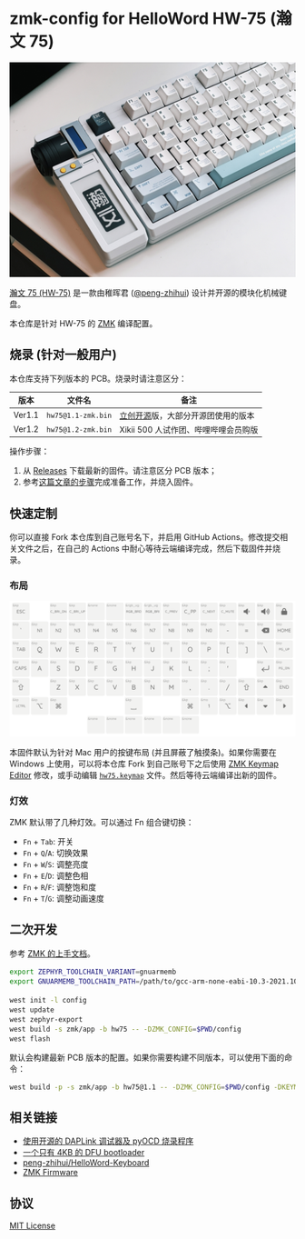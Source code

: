 zmk-config for HelloWord HW-75 (瀚文 75)
========

![HW-75](https://github.com/peng-zhihui/HelloWord-Keyboard/raw/main/5.Docs/2.Images/hw1.jpg)

[瀚文 75 (HW-75)](https://github.com/peng-zhihui/HelloWord-Keyboard) 是一款由稚晖君 ([@peng-zhihui](https://github.com/peng-zhihui)) 设计并开源的模块化机械键盘。

本仓库是针对 HW-75 的 [ZMK](https://github.com/zmkfirmware/zmk) 编译配置。

## 烧录 (针对一般用户)

本仓库支持下列版本的 PCB。烧录时请注意区分：

| 版本 | 文件名 | 备注 |
|-|-|-|
| Ver1.1 | `hw75@1.1-zmk.bin` | [立创开源](https://oshwhub.com/pengzhihui/b11afae464c54a3e8d0f77e1f92dc7b7)版，大部分开源团使用的版本 |
| Ver1.2 | `hw75@1.2-zmk.bin` | Xikii 500 人试作团、哔哩哔哩会员购版 |

操作步骤：

1. 从 [Releases](https://github.com/xingrz/zmk-config_helloword_hw-75/releases/latest) 下载最新的固件。请注意区分 PCB 版本；
2. 参考[这篇文章的步骤](https://www.zfrontier.com/app/flow/xKYXEy6AqWra)完成准备工作，并烧入固件。

## 快速定制

你可以直接 Fork 本仓库到自己账号名下，并启用 GitHub Actions。修改提交相关文件之后，在自己的 Actions 中耐心等待云端编译完成，然后下载固件并烧录。

### 布局

![keymap](keymap.png)

本固件默认为针对 Mac 用户的按键布局 (并且屏蔽了触摸条)。如果你需要在 Windows 上使用，可以将本仓库 Fork 到自己账号下之后使用 [ZMK Keymap Editor](https://nickcoutsos.github.io/keymap-editor/) 修改，或手动编辑 [`hw75.keymap`](config/hw75.keymap) 文件。然后等待云端编译出新的固件。

### 灯效

ZMK 默认带了几种灯效。可以通过 Fn 组合键切换：

* `Fn` + `Tab`: 开关
* `Fn` + `Q`/`A`: 切换效果
* `Fn` + `W`/`S`: 调整亮度
* `Fn` + `E`/`D`: 调整色相
* `Fn` + `R`/`F`: 调整饱和度
* `Fn` + `T`/`G`: 调整动画速度

## 二次开发

参考 [ZMK 的上手文档](https://zmk.dev/docs/development/setup#prerequisites)。

```sh
export ZEPHYR_TOOLCHAIN_VARIANT=gnuarmemb
export GNUARMEMB_TOOLCHAIN_PATH=/path/to/gcc-arm-none-eabi-10.3-2021.10

west init -l config
west update
west zephyr-export
west build -s zmk/app -b hw75 -- -DZMK_CONFIG=$PWD/config
west flash
```

默认会构建最新 PCB 版本的配置。如果你需要构建不同版本，可以使用下面的命令：

```sh
west build -p -s zmk/app -b hw75@1.1 -- -DZMK_CONFIG=$PWD/config -DKEYMAP_FILE=$PWD/config/hw75.keymap
```

## 相关链接

* [使用开源的 DAPLink 调试器及 pyOCD 烧录程序](https://github.com/peng-zhihui/HelloWord-Keyboard/discussions/76)
* [一个只有 4KB 的 DFU bootloader](https://github.com/peng-zhihui/HelloWord-Keyboard/discussions/77)
* [peng-zhihui/HelloWord-Keyboard](https://github.com/peng-zhihui/HelloWord-Keyboard)
* [ZMK Firmware](https://zmk.dev/)

## 协议

[MIT License](LICENSE)
